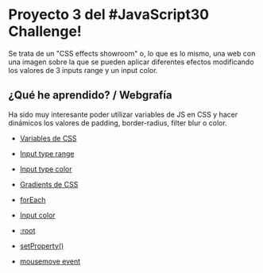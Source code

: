 # Proyecto 3 del #JavaScript30 Challenge!

Se trata de un "CSS effects showroom" o, lo que es lo mismo, una web con una imagen sobre la que se pueden aplicar diferentes efectos modificando los valores de 3 inputs range y un input color.

## ¿Qué he aprendido? / Webgrafía

Ha sido muy interesante poder utilizar variables de JS en CSS y hacer dinámicos los valores de padding, border-radius, filter blur o color.

- [Variables de CSS](https://developer.mozilla.org/es/docs/Web/CSS/Using_CSS_custom_properties)

- [Input type range](https://www.w3schools.com/Tags/att_input_type_range.asp)

- [Input type color](https://www.w3schools.com/tags/att_input_type_color.asp)

- [Gradients de CSS](https://www.w3schools.com/css/css3_gradients.asp)

- [forEach](https://developer.mozilla.org/es/docs/Web/JavaScript/Referencia/Objetos_globales/Array/forEach)

- [Input color](https://www.w3schools.com/tags/att_input_type_color.asp)

- [:root](https://developer.mozilla.org/es/docs/Web/CSS/:root)

- [setProperty()](https://developer.mozilla.org/en-US/docs/Web/API/CSSStyleDeclaration/setProperty)

- [mousemove event](https://developer.mozilla.org/en-US/docs/Web/API/Element/mousemove_event)
